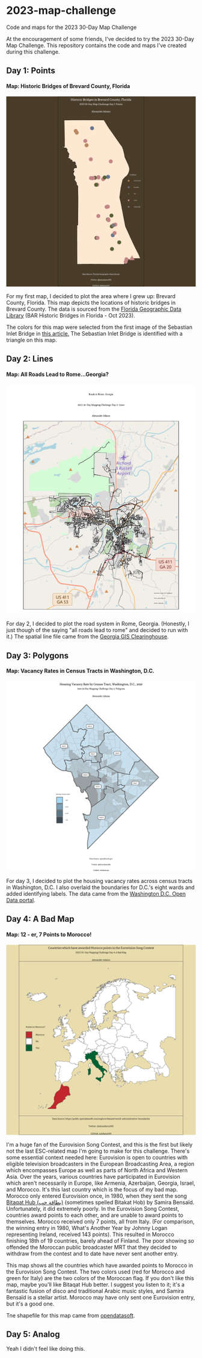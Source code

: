 # 2023-map-challenge
Code and maps for the 2023 30-Day Map Challenge

At the encouragement of some friends, I've decided to try the 2023 30-Day Map
Challenge. This repository contains the code and maps I've created during this challenge.

## Day 1: Points

#### Map: Historic Bridges of Brevard County, Florida

![Day 1: Points](day1_points/day1_points.png?raw=true "Historic Bridges of Brevard County, Florida")

For my first map, I decided to plot the area where I grew up: Brevard County, Florida. 
This map depicts the locations of historic bridges in Brevard County. The data is sourced from 
the [Florida Geographic Data Library](https://fgdl.org/ords/r/prod/fgdl-current/catalog) (BAR Historic Bridges in Florida - Oct 2023).

The colors for this map were selected from the first image of the Sebastian Inlet Bridge in [this article.](https://www.sitd.us/sebastian-inlet-bridge-in-design-phase-timeline-below) The Sebastian Inlet Bridge is identified with a triangle on this map.

## Day 2: Lines

#### Map: All Roads Lead to Rome...Georgia?

![Day 2: Lines](day2_lines/day2_lines.png?raw=true "Roads in Rome, Georgia")

For day 2, I decided to plot the road system in Rome, Georgia. (Honestly, I just though of the saying "all roads lead to rome" and decided to run with it.) The spatial line file came from the [Georgia GIS Clearinghouse](https://data.georgiaspatial.org).

## Day 3: Polygons

#### Map: Vacancy Rates in Census Tracts in Washington, D.C.

![Day 3: Polygons](day3_polygons/day3_polygons.png?raw=true "Vacancy Rates in D.C. Census Tracts")

For day 3, I decided to plot the housing vacancy rates across census tracts in Washington, D.C. I also overlaid the boundaries for D.C.'s eight wards and added identifying labels. The data came from the [Washington D.C. Open Data portal](https://opendata.dc.gov/datasets/DCGIS::census-tracts-in-2020/explore).

## Day 4: A Bad Map

#### Map: 12 - er, 7 Points to Morocco!

![Day 4: A Bad Map](day4_badmap/day4_badmap.png?raw=true "Points Awarded to Morocco in the Eurovision Song Contest")

I'm a huge fan of the Eurovision Song Contest, and this is the first but likely not the last ESC-related map I'm going to make for this challenge. There's some essential context needed here: Eurovision is open to countries with eligible television broadcasters in the European Broadcasting Area, a region which encompasses Europe as well as parts of North Africa and Western Asia. Over the years, various countries have participated in Eurovision which aren't necessarily in Europe, like Armenia, Azerbaijan, Georgia, Israel, and Morocco. It's this last country which is the focus of my bad map. Morocco only entered Eurovision once, in 1980, when they sent the song [Bitaqat Hub (بطاقة حب)](https://www.youtube.com/watch?v=97FD34DpSuw&ab_channel=escLIVEmusic1) (sometimes spelled Bitakat Hob) by Samira Bensaïd. Unfortunately, it did extremely poorly. In the Eurovision Song Contest, countries award points to each other, and are unable to award points to themselves. Morocco received only 7 points, all from Italy. (For comparison, the winning entry in 1980, What's Another Year by Johnny Logan representing Ireland, received 143 points). This resulted in Morocco finishing 18th of 19 countries, barely ahead of Finland. The poor showing so offended the Moroccan public broadcaster MRT that they decided to withdraw from the contest and to date have never sent another entry. 

This map shows all the countries which have awarded points to Morocco in the Eurovision Song Contest. The two colors used (red for Morocco and green for Italy) are the two colors of the Moroccan flag. If you don't like this map, maybe you'll like Bitaqat Hub better. I suggest you listen to it; it's a fantastic fusion of disco and traditional Arabic music styles, and Samira Bensaïd is a stellar artist. Morocco may have only sent one Eurovision entry, but it's a good one.

Tne shapefile for this map came from [opendatasoft](https://public.opendatasoft.com/explore/dataset/world-administrative-boundaries/).

## Day 5: Analog

Yeah I didn't feel like doing this.
